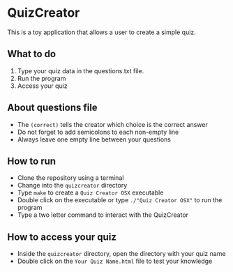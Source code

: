 # QuizCreator

This is a toy application that allows a user to create a simple quiz.

## What to do
1. Type your quiz data in the questions.txt file.
2. Run the program
3. Access your quiz

## About questions file
* The ```(correct)``` tells the creator which choice is the correct answer
* Do not forget to add semicolons to each non-empty line
* Always leave one empty line between your questions

## How to run
* Clone the repository using a terminal
* Change into the ```quizcreator``` directory
* Type ```make``` to create a ```Quiz Creator OSX``` executable
* Double click on the executable or type ```./"Quiz Creator OSX"``` to run the program
* Type a two letter command to interact with the QuizCreator

## How to access your quiz
* Inside the ```quizcreator``` directory, open the directory with your quiz name
* Double click on the ```Your Quiz Name.html``` file to test your knowledge
